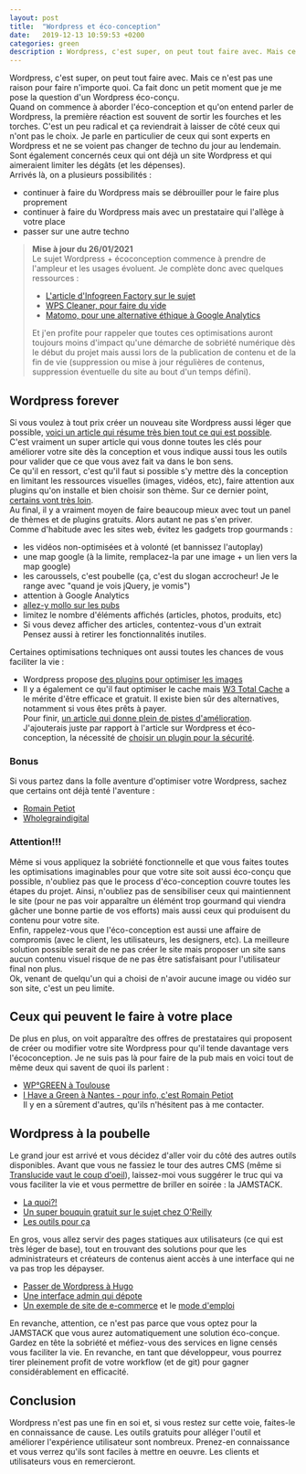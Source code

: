 ```yaml
---
layout: post
title:  "Wordpress et éco-conception"
date:   2019-12-13 10:59:53 +0200
categories: green
description : Wordpress, c'est super, on peut tout faire avec. Mais ce n'est pas une raison pour faire n'importe quoi. Voici donc quelques pistes pour réduire l'impact environnemental d'un site Wordpress.
---
```


Wordpress, c'est super, on peut tout faire avec. Mais ce n'est pas une raison pour faire n'importe quoi. Ca fait donc un petit moment que je me pose la question d'un Wordpress éco-conçu.    
Quand on commence à aborder l'éco-conception et qu'on entend parler de Wordpress, la première réaction est souvent de sortir les fourches et les torches. C'est un peu radical et ça reviendrait à laisser de côté ceux qui n'ont pas le choix. Je parle en particulier de ceux qui sont experts en Wordpress et ne se voient pas changer de techno du jour au lendemain. Sont également concernés ceux qui ont déjà un site Wordpress et qui aimeraient limiter les dégâts (et les dépenses).    
Arrivés là, on a plusieurs possibilités : 
* continuer à faire du Wordpress mais se débrouiller pour le faire plus proprement
* continuer à faire du Wordpress mais avec un prestataire qui l'allège à votre place
* passer sur une autre techno

> **Mise à jour du 26/01/2021**  
>Le sujet Wordpress + écoconception commence à prendre de l'ampleur et les usages évoluent. Je complète donc avec quelques ressources : 
>* [L'article d'Infogreen Factory sur le sujet](https://infogreenfactory.green/2021/01/ecoconception-et-wordpress-partie-1/)
>* [WPS Cleaner, pour faire du vide](https://fr.wordpress.org/plugins/wps-cleaner/)
>* [Matomo, pour une alternative éthique à Google Analytics](https://fr.wordpress.org/plugins/matomo/)
>
>Et j'en profite pour rappeler que toutes ces optimisations auront toujours moins d'impact qu'une démarche de sobriété numérique dès le début du projet mais aussi lors de la publication de contenu et de la fin de vie (suppression ou mise à jour régulières de contenus, suppression éventuelle du site au bout d'un temps défini).

## Wordpress forever
Si vous voulez à tout prix créer un nouveau site Wordpress aussi léger que possible, [voici un article qui résume très bien tout ce qui est possible](https://www.capybara.consulting/2019/12/10/l-eco-conception-en-wordpress-c-est-possible/).   
C'est vraiment un super article qui vous donne toutes les clés pour améliorer votre site dès la conception et vous indique aussi tous les outils pour valider que ce que vous avez fait va dans le bon sens.    
Ce qu'il en ressort, c'est qu'il faut si possible s'y mettre dès la conception en limitant les ressources visuelles (images, vidéos, etc), faire attention aux plugins qu'on installe et bien choisir son thème. Sur ce dernier point, [certains vont très loin](https://blog.jacklenox.com/2018/06/04/delivering-wordpress-in-7kb/).     
Au final, il y a vraiment moyen de faire beaucoup mieux avec tout un panel de thèmes et de plugins gratuits. Alors autant ne pas s'en priver.    
Comme d'habitude avec les sites web, évitez les gadgets trop gourmands : 
* les vidéos non-optimisées et à volonté (et bannissez l'autoplay)
* une map google (à la limite, remplacez-la par une image + un lien vers la map google)
* les caroussels, c'est poubelle (ça, c'est du slogan accrocheur! Je le range avec "quand je vois jQuery, je vomis") 
* attention à Google Analytics
* [allez-y mollo sur les pubs](https://www.greenit.fr/2015/09/01/la-publicite-represente-39-du-poids-des-pages-web/)
* limitez le nombre d'éléments affichés (articles, photos, produits, etc)
* Si vous devez afficher des articles, contentez-vous d'un extrait   
Pensez aussi à retirer les fonctionnalités inutiles.   

Certaines optimisations techniques ont aussi toutes les chances de vous faciliter la vie : 
* Wordpress propose [des plugins pour optimiser les images](https://www.wholegraindigital.com/blog/best-image-optimiser-2018/)
* Il y a également ce qu'il faut optimiser le cache mais [W3 Total Cache](https://wordpress.org/plugins/w3-total-cache/) a le mérite d'être efficace et gratuit. Il existe bien sûr des alternatives, notamment si vous êtes prêts à payer.    
Pour finir, [un article qui donne plein de pistes d'amélioration](https://www.sparringmind.com/speed-up-wordpress/). J'ajouterais juste par rapport à l'article sur Wordpress et éco-conception, la nécessité de [choisir un plugin pour la sécurité](https://www.codeinwp.com/blog/sucuri-vs-wordfence-vs-malcare/). 

### Bonus
Si vous partez dans la folle aventure d'optimiser votre Wordpress, sachez que certains ont déjà tenté l'aventure : 
* [Romain Petiot](https://www.youtube.com/watch?v=CbGCG0glAnc)
* [Wholegraindigital](https://wordpress.tv/2019/06/11/a-study-in-green/)

### Attention!!!
Même si vous appliquez la sobriété fonctionnelle et que vous faites toutes les optimisations imaginables pour que votre site soit aussi éco-conçu que possible, n'oubliez pas que le process d'éco-conception couvre toutes les étapes du projet. Ainsi, n'oubliez pas de sensibiliser ceux qui maintiennent le site (pour ne pas voir apparaître un élémént trop gourmand qui viendra gâcher une bonne partie de vos efforts) mais aussi ceux qui produisent du contenu pour votre site.    
Enfin, rappelez-vous que l'éco-conception est aussi une affaire de compromis (avec le client, les utilisateurs, les designers, etc). La meilleure solution possible serait de ne pas créer le site mais proposer un site sans aucun contenu visuel risque de ne pas être satisfaisant pour l'utilisateur final non plus.    
Ok, venant de quelqu'un qui a choisi de n'avoir aucune image ou vidéo sur son site, c'est un peu limite.   

## Ceux qui peuvent le faire à votre place
De plus en plus, on voit apparaître des offres de prestataires qui proposent de créer ou modifier votre site Wordpress pour qu'il tende davantage vers l'écoconception. Je ne suis pas là pour faire de la pub mais en voici tout de même deux qui savent de quoi ils parlent : 
* [WP°GREEN à Toulouse](https://wp-green.fr/)
* [I Have a Green à Nantes - pour info, c'est Romain Petiot](https://ihaveagreen.fr/offre-wp-eco-start-600/)    
Il y en a sûrement d'autres, qu'ils n'hésitent pas à me contacter.   

## Wordpress à la poubelle
Le grand jour est arrivé et vous décidez d'aller voir du côté des autres outils disponibles. Avant que vous ne fassiez le tour des autres CMS (même si [Translucide vaut le coup d'oeil](https://www.translucide.net/)), laissez-moi vous suggérer le truc qui va vous faciliter la vie et vous permettre de briller en soirée : la JAMSTACK.
* [La quoi?!](https://jamstack.wtf/)
* [Un super bouquin gratuit sur le sujet chez O'Reilly](https://www.netlify.com/oreilly-jamstack/)
* [Les outils pour ça](https://css-tricks.com/jamstack-tools-and-the-spectrum-of-classification/)

En gros, vous allez servir des pages statiques aux utilisateurs (ce qui est très léger de base), tout en trouvant des solutions pour que les administrateurs et créateurs de contenus aient accès à une interface qui ne va pas trop les dépayser. 
* [Passer de Wordpress à Hugo](https://jamstatic.fr/2019/02/06/de-wordpress-a-hugo-un-nouvel-etat-d-esprit/)
* [Une interface admin qui dépote](https://forestry.io/)
* [Un exemple de site de e-commerce](https://ecommerce-netlify.netlify.com/) et le [mode d'emploi](https://css-tricks.com/lets-build-a-jamstack-e-commerce-store-with-netlify-functions/)

En revanche, attention, ce n'est pas parce que vous optez pour la JAMSTACK que vous aurez automatiquement une solution éco-conçue. Gardez en tête la sobriété et méfiez-vous des services en ligne censés vous faciliter la vie. En revanche, en tant que développeur, vous pourrez tirer pleinement profit de votre workflow (et de git) pour gagner considérablement en efficacité. 

## Conclusion
Wordpress n'est pas une fin en soi et, si vous restez sur cette voie, faites-le en connaissance de cause. Les outils gratuits pour alléger l'outil et améliorer l'expérience utilisateur sont nombreux. Prenez-en connaissance et vous verrez qu'ils sont faciles à mettre en oeuvre. Les clients et utilisateurs vous en remercieront. 